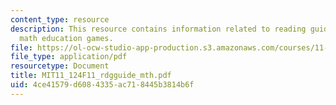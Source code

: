 ```yaml
---
content_type: resource
description: This resource contains information related to reading guidelines for
  math education games.
file: https://ol-ocw-studio-app-production.s3.amazonaws.com/courses/11-124-introduction-to-education-looking-forward-and-looking-back-on-education-fall-2011/4ce41579d6084335ac718445b3814b6f_MIT11_124F11_rdgguide_mth.pdf
file_type: application/pdf
resourcetype: Document
title: MIT11_124F11_rdgguide_mth.pdf
uid: 4ce41579-d608-4335-ac71-8445b3814b6f
---
```

